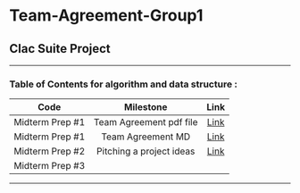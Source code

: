 # Team-Agreement-Group1 
## Clac Suite Project 

---
### Table of Contents for algorithm and data structure :

| Code  |  Milestone | Link  |
|:-:|:-:|:-:|
|  Midterm Prep #1 | Team Agreement pdf file | [Link](./First_Milestone/Group%20Project%20Team%20Agreement.pdf)  |
|  Midterm Prep #1 | Team Agreement MD | [Link](./First_Milestone/Team_Agreement.md)  |
|  Midterm Prep #2 | Pitching a project ideas | [Link](./First_Milestone/Pitching%20a%20Project%20ideas.pdf)  |
|  Midterm Prep #3 |  |   |


---


